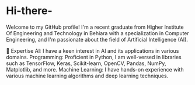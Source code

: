# Hi-there-
Welcome to my GitHub profile! I'm a recent graduate from Higher Institute Of Engineering and Technology in Behiara with a specialization in Computer Engineering, and I'm passionate about the field of Artificial Intelligence (AI).

🔬 Expertise
AI: I have a keen interest in AI and its applications in various domains. Programming: Proficient in Python, I am well-versed in libraries such as TensorFlow, Keras, Scikit-learn, OpenCV, Pandas, NumPy, Matplotlib, and more. Machine Learning: I have hands-on experience with various machine learning algorithms and deep learning techniques.

